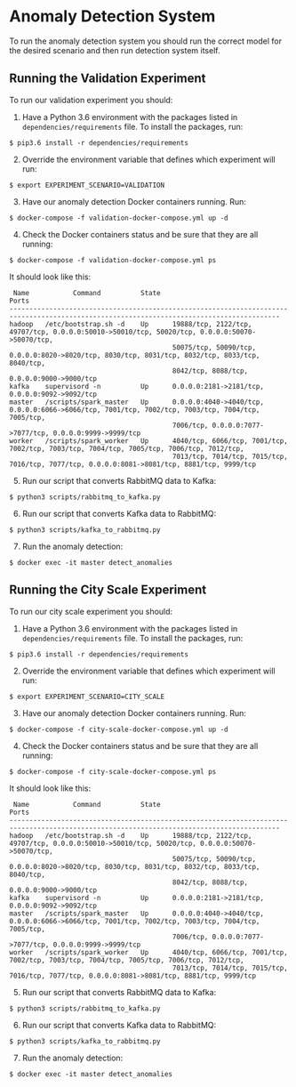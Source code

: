 # Anomaly Detection System

To run the anomaly detection system you should run the correct model for the
desired scenario and then run detection system itself.

## Running the Validation Experiment

To run our validation experiment you should:

1. Have a Python 3.6 environment with the packages listed in
`dependencies/requirements` file. To install the packages, run:

```
$ pip3.6 install -r dependencies/requirements
```

2. Override the environment variable that defines which experiment will run:

```
$ export EXPERIMENT_SCENARIO=VALIDATION
```

3. Have our anomaly detection Docker containers running. Run:

```
$ docker-compose -f validation-docker-compose.yml up -d
```

4. Check the Docker containers status and be sure that they are all running:

```
$ docker-compose -f validation-docker-compose.yml ps
```

It should look like this:

```
 Name           Command          State                                                 Ports                                              
------------------------------------------------------------------------------------------------------------------------------------------
hadoop   /etc/bootstrap.sh -d    Up      19888/tcp, 2122/tcp, 49707/tcp, 0.0.0.0:50010->50010/tcp, 50020/tcp, 0.0.0.0:50070->50070/tcp,   
                                         50075/tcp, 50090/tcp, 0.0.0.0:8020->8020/tcp, 8030/tcp, 8031/tcp, 8032/tcp, 8033/tcp, 8040/tcp,  
                                         8042/tcp, 8088/tcp, 0.0.0.0:9000->9000/tcp                                                       
kafka    supervisord -n          Up      0.0.0.0:2181->2181/tcp, 0.0.0.0:9092->9092/tcp                                                   
master   /scripts/spark_master   Up      0.0.0.0:4040->4040/tcp, 0.0.0.0:6066->6066/tcp, 7001/tcp, 7002/tcp, 7003/tcp, 7004/tcp, 7005/tcp,
                                         7006/tcp, 0.0.0.0:7077->7077/tcp, 0.0.0.0:9999->9999/tcp                                         
worker   /scripts/spark_worker   Up      4040/tcp, 6066/tcp, 7001/tcp, 7002/tcp, 7003/tcp, 7004/tcp, 7005/tcp, 7006/tcp, 7012/tcp,        
                                         7013/tcp, 7014/tcp, 7015/tcp, 7016/tcp, 7077/tcp, 0.0.0.0:8081->8081/tcp, 8881/tcp, 9999/tcp     
```


5. Run our script that converts RabbitMQ data to Kafka:

```
$ python3 scripts/rabbitmq_to_kafka.py
```

6. Run our script that converts Kafka data to RabbitMQ:

```
$ python3 scripts/kafka_to_rabbitmq.py
```

7. Run the anomaly detection:

```
$ docker exec -it master detect_anomalies
```

## Running the City Scale Experiment

To run our city scale experiment you should:

1. Have a Python 3.6 environment with the packages listed in
`dependencies/requirements` file. To install the packages, run:

```
$ pip3.6 install -r dependencies/requirements
```

2. Override the environment variable that defines which experiment will run:

```
$ export EXPERIMENT_SCENARIO=CITY_SCALE
```

3. Have our anomaly detection Docker containers running. Run:

```
$ docker-compose -f city-scale-docker-compose.yml up -d
```

4. Check the Docker containers status and be sure that they are all running:

```
$ docker-compose -f city-scale-docker-compose.yml ps
```

It should look like this:

```
 Name           Command          State                                                 Ports                                              
------------------------------------------------------------------------------------------------------------------------------------------
hadoop   /etc/bootstrap.sh -d    Up      19888/tcp, 2122/tcp, 49707/tcp, 0.0.0.0:50010->50010/tcp, 50020/tcp, 0.0.0.0:50070->50070/tcp,   
                                         50075/tcp, 50090/tcp, 0.0.0.0:8020->8020/tcp, 8030/tcp, 8031/tcp, 8032/tcp, 8033/tcp, 8040/tcp,  
                                         8042/tcp, 8088/tcp, 0.0.0.0:9000->9000/tcp                                                       
kafka    supervisord -n          Up      0.0.0.0:2181->2181/tcp, 0.0.0.0:9092->9092/tcp                                                   
master   /scripts/spark_master   Up      0.0.0.0:4040->4040/tcp, 0.0.0.0:6066->6066/tcp, 7001/tcp, 7002/tcp, 7003/tcp, 7004/tcp, 7005/tcp,
                                         7006/tcp, 0.0.0.0:7077->7077/tcp, 0.0.0.0:9999->9999/tcp                                         
worker   /scripts/spark_worker   Up      4040/tcp, 6066/tcp, 7001/tcp, 7002/tcp, 7003/tcp, 7004/tcp, 7005/tcp, 7006/tcp, 7012/tcp,        
                                         7013/tcp, 7014/tcp, 7015/tcp, 7016/tcp, 7077/tcp, 0.0.0.0:8081->8081/tcp, 8881/tcp, 9999/tcp     
```


5. Run our script that converts RabbitMQ data to Kafka:

```
$ python3 scripts/rabbitmq_to_kafka.py
```

6. Run our script that converts Kafka data to RabbitMQ:

```
$ python3 scripts/kafka_to_rabbitmq.py
```

7. Run the anomaly detection:

```
$ docker exec -it master detect_anomalies
```
